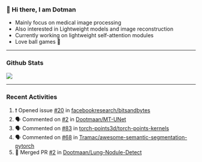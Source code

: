 
### 👋 Hi there, I am Dotman

- Mainly focus on medical image processing
- Also interested in Lightweight models and image reconstruction
- Currently working on lightweight self-attention modules
- Love ball games 🏸

---

### Github Stats

<img align="bottom" src="https://github-readme-stats.vercel.app/api?username=Dootmaan&show_icons=true&icon_color=CE1D2D&text_color=718096&bg_color=000000&hide_title=true&theme=radical" />


---

### Recent Activities

<!--START_SECTION:activity-->
1. ❗️ Opened issue [#20](https://github.com/facebookresearch/bitsandbytes/issues/20) in [facebookresearch/bitsandbytes](https://github.com/facebookresearch/bitsandbytes)
2. 🗣 Commented on [#2](https://github.com/Dootmaan/MT-UNet/issues/2) in [Dootmaan/MT-UNet](https://github.com/Dootmaan/MT-UNet)
3. 🗣 Commented on [#83](https://github.com/torch-points3d/torch-points-kernels/issues/83) in [torch-points3d/torch-points-kernels](https://github.com/torch-points3d/torch-points-kernels)
4. 🗣 Commented on [#68](https://github.com/Tramac/awesome-semantic-segmentation-pytorch/issues/68) in [Tramac/awesome-semantic-segmentation-pytorch](https://github.com/Tramac/awesome-semantic-segmentation-pytorch)
5. 🎉 Merged PR [#2](https://github.com/Dootmaan/Lung-Nodule-Detect/pull/2) in [Dootmaan/Lung-Nodule-Detect](https://github.com/Dootmaan/Lung-Nodule-Detect)
<!--END_SECTION:activity-->



<!--
**Dootmaan/Dootmaan** is a ✨ _special_ ✨ repository because its `README.md` (this file) appears on your GitHub profile.

Here are some ideas to get you started:

- 🔭 I’m currently working on ...
- 🌱 I’m currently learning ...
- 👯 I’m looking to collaborate on ...
- 🤔 I’m looking for help with ...
- 💬 Ask me about ...
- 📫 How to reach me: ...
- 😄 Pronouns: ...
- ⚡ Fun fact: ...
-->

